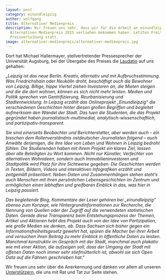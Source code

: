 ```yaml
---
layout: post
category: einundleipzig
author: wolfgang
title: Alternativer Medienpreis
description: Wir freuen uns sehr, dass wir für die Arbeit an einundleipzig einen 2. Preis in der Sparte „Online“ beim
  Alternativen Medienpreis 2015 verliehen bekommen haben. Letzten Freitag fand im Bildungszentrum Nürnberg die
  Preisverleihung statt.
image: alternativer-medienpreis/alternativer-medienpreis.jpg
---
```

Dort hat Michael Hallermayer, stellvertretender Pressesprecher der Universität Augsburg, bei der Übergabe des Preises
die [Laudatio](http://www.alternativer-medienpreis.de/pdf/15_2einundleipzig.pdf) auf uns gehalten:

*„Leipzig ist das neue Berlin. Kreativ, alternativ und mit Aufbruchsstimmung. Was Friedrichshain oder Neukölln droht,
beschäftigt auch die Bewohner von Leipzig. Billige, hippe Viertel ziehen Investoren an, die Mieten steigen und die die
dort wohnen, können es sich nicht mehr leisten. Medien und Politik sprechen von Gentrifizierung, Reurbanisierung und
Stadtentwicklung. In Leipzig erzählt das Onlineprojekt „Einundleipzig“ die verschiedenen Geschichten hinter diesen
großen Begriffen und begleitet aufmerksam den Wandel der Stadt. Das tuen die Studenten, die das Projekt gegründet
haben journalistisch-multimedial, analytisch-wissenschaftlich, und partizipativ-transparent.*

*Sie sind einerseits Beobachter und Berichterstatter, aber werden auch – ein bisschen dem Rollenverständnis
ostdeutscher Journalisten folgend – auch Anwälte derjenigen, die ihre Idee von Leben und Wohnen in Leipzig bedroht
fühlen. Die Studierenden haben mit ihrem Projekt ein klares Ziel, lassen aber alle Beteiligten zu Wort kommen. Nicht
nur Künstler, Verfechter von alternativen Wohnideen, sondern auch Immobilieninvestoren und Stadtpolitik wird Platz für
ihre Sichtweise gegeben. Die Geschichten werden in Texten, Bildern, Videos und interaktiven Infografiken erzählt und
zeitgemäß präsentiert. Neben Daten und Zusammenhängen stehen steht’s auch Menschen mit ihren persönlichen
Lebensgeschichten im Zentrum und ermöglichen einen lebhaften und greifbaren Einblick in das, was hier in Leipzig
passiert.*

*Das begleitende Blog, Kommentare der Leser gehören bei „einundleipzig“ ebenso zum Konzept, wie
Hintergrundinformationen zur Recherche, die Nennung von Quellen oder der Zugriff auf die verwendeten statistischen
Daten. Gerade diese Transparenz beim Entstehungsprozess der Themen, Artikel und Aktionen hebt das Projekt auch von der
Idee von Partizipation, wie große Medien sie denken, ab. Dass Sachsen sich bisher gegen ein
Informationsfreiheitsgesetz gewehrt hat, spüren die Macher bei ihrer Arbeit und versuchen ihren Beitrag zu mehr
Einblick in öffentliche Daten zu leisten. Manchmal konstruktiv im Gespräch mit der Stadt, manchmal auch plakativ wie
mit einer Aktion, die aufzeigen soll, dass der Umgang der Stadt mit offenen Daten noch immer sehr stiefmütterlich ist,
obwohl sie sich Open Data auf die Fahnen geschrieben hat.”*

Wir freuen uns sehr über die Anerkennung und danken vor allem all unseren [Unterstützern](/dank/), die uns mit Rat und
Tat zur Seite stehen.

